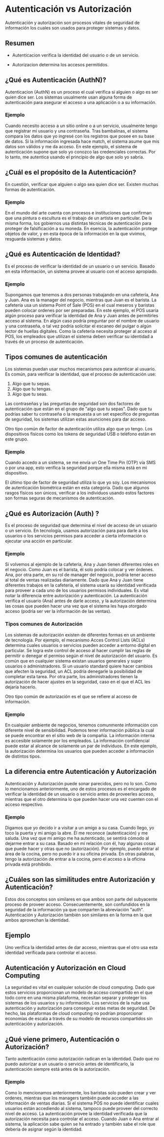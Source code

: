 # Autenticación vs Autorización

Autenticación y autorización son procesos vitales de seguridad de información los cuales son usados para proteger sistemas y datos.

## Resumen

- Autenticacion verifica la identidad del usuario o de un servicio.

- Autorizacion determina los accesos permitidos.

## ¿Qué es Autenticación (AuthN)?

Autenticacion (AuthN) es un proceso el cual verifica si alguien o algo es ser quien dice ser. Los sistemas usualmente usan alguna forma de autenticación para asegurar el acceso a una aplicación o a su información.

### Ejemplo

Cuando necesito acceso a un sitio online o a un servicio, usualmente tengo que registrar mi usuario y una contraseña. Tras bambalinas, el sistema compara los datos que yo ingresé con los registros que posee en su base de datos. Si la información ingresada hace match, el sistema asume que mis datos son válidos y me da acceso. En este ejemplo, el sistema de autenticación supone que solo yo conozco las credenciales correctas. Por lo tanto, me autentica usando el principio de algo que solo yo sabría.

## ¿Cuál es el propósito de la Autenticación?

En cuestión, verificar que alguien o algo sea quien dice ser. Existen muchas formas de autenticación.

### Ejemplo

En el mundo del arte cuenta con procesos e instituciones que confirman que una pintura o escultura es el trabajo de un artista en particular. De la misma forma, los gobiernos usa distintas técnicas de autenticación para proteger de falsificación a su moneda. En esencia, la autenticación protege objetos de valor, y en esta época de la información en la que vivimos, resguarda sistemas y datos.

## ¿Qué es Autenticación de Identidad?

Es el proceso de verificar la identidad de un usuario o un servicio. Basado en esta información, un sistema provee al usuario con el acceso apropiado.

### Ejemplo

Supongamos que tenemos a dos personas trabajando en una cafetería, Ana y Juan. Ana es la manager del negocio, mientras que Juan es el barista. La cafetería usa un sistema Point of Sale (POS) en el cual meseros y baristas pueden colocar ordenes por ser preparadas. En este ejemplo, el POS usaría algún proceso para verificar la identidad de Ana y Juan antes de permitirles acceso al sistema. En algún caso podría preguntar por el nombre de usuario y una contraseña, o tal vez podría solicitar el escaneo del pulgar o algún lector de huellas digitales. Como la cafetería necesita proteger al acceso al POS, los empleados que utilizan el sistema deben verificar su identidad a través de un proceso de autenticación.

## Tipos comunes de autenticación

Los sistemas puedan usar muchos mecanismos para autenticar al usuario. Es común, para verificar la identidad, que el proceso de autenticación use:

1. Algo que tu sepas.
2. Algo que tu tengas.
3. Algo que tu seas.

Las contraseñas y las preguntas de seguridad son dos factores de autenticación que están en el grupo de "algo que tu sepas". Dado que tu podrías saber tu contraseña o la respuesta a un set específico de preguntas de seguridad, los sistemas utilizan estas asunciones para dar acceso.

Otro tipo común de factor de autenticación utiliza algo que yo tengo. Los dispositivos físicos como los tokens de seguridad USB o teléfono están en este grupo.

### Ejemplo

Cuando accedo a un sistema, se me envía un One Time Pin (OTP) vía SMS o por una app, esto verifica la seguridad porque ella misma está en mi dispositivo.

El último tipo de factor de seguridad utiliza lo que yo soy. Los mecanismos de autenticación biométrica están en esta categoría. Dado que algunos rasgos físicos son únicos, verificar a los individuos usando estos factores son formas seguras de mecanismos de autenticación.

## ¿Qué es Autorización (Auth) ?

Es el proceso de seguridad que determina el nivel de acceso de un usuario o un servicio. En tecnología, usamos autorización para para darle a los usuarios o los servicios permisos para acceder a cierta información o ejecutar una acción en particular.

### Ejemplo

Si volvemos al ejemplo de la cafetería, Ana y Juan tienen diferentes roles en el negocio. Como Juan es el barista, él solo podría colocar y ver órdenes. Ana, por otra parte, en su rol de manager del negocio, podría tener acceso al total de ventas realizadas diariamente. Dado que Ana y Juan tiene diferentes trabajos en la cafetería, el sistema usaría su identidad verificada para proveer a cada uno de los usuarios permisos individuales. Es vital notar la diferencia entre autorización y autenticación. La autenticación verifica el usuario (Ana) antes de darle acceso, y la autorización determina las cosas que pueden hacer una vez que el sistema les haya otorgado acceso (podría ser ver la información de las ventas).

### Tipos comunes de Autorización

Los sistemas de autorización existen de diferentes formas en un ambiente de tecnología. Por ejemplo, el mecanismo Acces Control Lists (ACLs) determina cuales usuarios o servicios pueden acceder a entorno digital en particular. Se logra este control de acceso al hacer cumplir las reglas de permitir o denegar el permiso según el nivel de autorización del usuario. Es común que en cualquier sistema existan usuarios generales y super usuarios o administradores. Si un usuario standard quiere hacer cambios que afecten la seguridad, un ACL podría denegarle la posibilidad de completar esta tarea. Por otra parte, los administradores tienen la autorización de hacer ajustes en la seguridad, caso en el que el ACL les dejaría hacerlo.

Otro tipo común de autorización es el que se refiere al acceso de información.

### Ejemplo

En cualquier ambiente de negocios, tenemos comunmente información con diferente nivel de sensibilidad. Podemos tener información pública la cual se puede encontrar en el sitio web de la compañía. La información interna es accesible solamente por los empleados. La información confidencial puede estar al alcance de solamente un par de individuos. En este ejemplo, la autorización determina los usuarios que pueden acceder a información de distintos tipos.

## La diferencia entre Autenticación y Autorización

Autenticación y Autorización puede sonar parecidos, pero no lo son. Como lo mencionamos anteriormente, uno de estos procesos es el encargado de verificar la identidad de un usuario o servicio antes de proveerles acceso, mientras que el otro determina lo que pueden hacer una vez cuenten con el acceso respectivo.

### Ejemplo

Digamos que yo decido ir a visitar a un amigo a su casa. Cuando llego, yo toco la puerta y mi amigo la abre. Él me reconoce (autenticación) y me saluda. Una vez que mi amigo me ha autenticado, se sentirá cómodo al dejarme entrar a su casa. Basado en mi relación con él, hay algunas cosas que puede hacer y otras que no (autorización). Por ejemplo, puedo entrar al área de la cocina, pero no puedo ir a su oficina privada. En otras palabras, tengo la autorización de entrar a la cocina, pero el acceso a la oficina privada está prohibido.

## ¿Cuáles son las similitudes entre Autorización y Autenticación?

Estos dos conceptos son similares en que ambos son parte del subyacente proceso de proveer acceso. Consecuentemente, son confundidos en la seguridad de la información ya que comparten la abreviación "auth". Autenticación y Autorización también son similares en la forma en la que ambos aprovechan la identidad.

## Ejemplo

Uno verifica la identidad antes de dar acceso, mientras que el otro usa esta identidad verificada para controlar el acceso.

## Autenticación y Autorización en Cloud Computing

La seguridad es vital en cualquier solución de cloud computing. Dado que estos servicios proporcionan un modelo de acceso compartido en el que todo corre en una misma plataforma, necesitan separar y proteger los sistemas de los usuarios y su información. Los servicios de la nube usa autenticación y autorización para conseguir estas metas de seguridad. De hecho, las plataformas de cloud computing no podrían proporcionar economías de escala a través de su modelo de recursos compartidos sin autenticación y autorización.

## ¿Qué viene primero, Autenticación o Autorización?

Tanto autenticación como autorización radican en la identidad. Dado que no puedo autorizar a un usuario o servicio antes de identificarlo, la autenticación siempre está antes de la autorización.

### Ejemplo

Como lo mencionamos anteriormente, los baristas solo pueden crear y ver ordenes, mientras que los managers también puede acceder a las información de ventas diarias. Si el sistema POS no puede identificar cuales usuarios están accediendo al sistema, tampoco puede proveer del correcto nivel de acceso. La autenticación provee la identidad verificada que la autorización necesita para controlar el acceso. Cuando Juan o Ana entrar al sistema, la aplicación sabe quien se ha entrado y también sabe el role que debería de asignar según la identidad.
